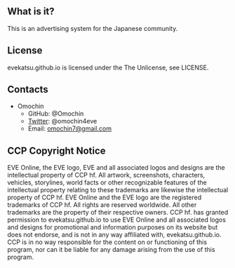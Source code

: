 ## What is it?
This is an advertising system for the Japanese community.

## License
evekatsu.github.io is licensed under the The Unlicense, see LICENSE.

## Contacts
* Omochin
    * GitHub: @Omochin
    * [Twitter](https://twitter.com/omochin4eve): @omochin4eve
    * Email: omochin7@gmail.com

## CCP Copyright Notice
EVE Online, the EVE logo, EVE and all associated logos and designs are the intellectual property of CCP hf. All artwork, screenshots, characters, vehicles, storylines, world facts or other recognizable features of the intellectual property relating to these trademarks are likewise the intellectual property of CCP hf. EVE Online and the EVE logo are the registered trademarks of CCP hf. All rights are reserved worldwide. All other trademarks are the property of their respective owners. CCP hf. has granted permission to evekatsu.github.io to use EVE Online and all associated logos and designs for promotional and information purposes on its website but does not endorse, and is not in any way affiliated with, evekatsu.github.io. CCP is in no way responsible for the content on or functioning of this program, nor can it be liable for any damage arising from the use of this program.

